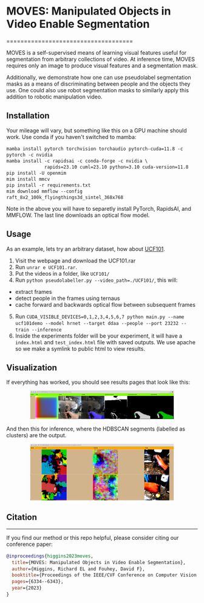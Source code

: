 # MOVES: Manipulated Objects in Video Enable Segmentation
====================================

MOVES is a self-supervised means of learning visual features useful for segmentation
from arbitrary collections of video. At inference time, MOVES requires only an image
to produce visual features and a segmentation mask. 

Additionally, we demonstrate how one can use pseudolabel segmentation masks as a means
of discriminating between people and the objects they use. One could also use robot 
segmentation masks to similarly apply this addition to robotic manipulation video.

## Installation

Your mileage will vary, but something like this on a GPU machine should work. Use conda if you haven't switched to mamba:
 
```
mamba install pytorch torchvision torchaudio pytorch-cuda=11.8 -c pytorch -c nvidia
mamba install -c rapidsai -c conda-forge -c nvidia \
              rapids=23.10 cuml=23.10 python=3.10 cuda-version=11.8
pip install -U openmim
mim install mmcv
pip install -r requirements.txt
mim download mmflow --config raft_8x2_100k_flyingthings3d_sintel_368x768
```

Note in the above you will have to separetly install PyTorch, RapidsAI, and MMFLOW. The last line downloads an optical flow model.

## Usage
As an example, lets try an arbitrary dataset, how about [UCF101](https://www.crcv.ucf.edu/data/UCF101.php). 

1. Visit the webpage and download the UCF101.rar
2. Run `unrar e UCF101.rar`. 
3. Put the videos in a folder, like `UCF101/`
4. Run `python pseudolabeller.py --video_path=./UCF101/`, this will:
- extract frames
- detect people in the frames using ternaus  
- cache forward and backwards optical flow between subsequent frames
5. Run `CUDA_VISIBLE_DEVICES=0,1,2,3,4,5,6,7 python main.py --name ucf101demo --model hrnet --target ddaa --people --port 23232 --train --inference`
6. Inside the experiments folder will be your experiment, it will have a `index.html` and `test_index.html` file with saved outputs. We use apache so we make a symlink to public html to view results.

## Visualization

If everything has worked, you should see results pages that look like this:

<p align="center">
  <img src="./web/training_page.png" alt="training_page" width="75%" />
</p>


And then this for inference, where the HDBSCAN segments (labelled as clusters) are the output.

<p align="center">
  <img src="./web/inference_page.png" alt="training_page" width="75%" />
</p>

## Citation
-----------------

If you find our method or this repo helpful, please consider citing our conference paper:

```bibtex
@inproceedings{higgins2023moves,
  title={MOVES: Manipulated Objects in Video Enable Segmentation},
  author={Higgins, Richard EL and Fouhey, David F},
  booktitle={Proceedings of the IEEE/CVF Conference on Computer Vision and Pattern Recognition},
  pages={6334--6343},
  year={2023}
}
```

